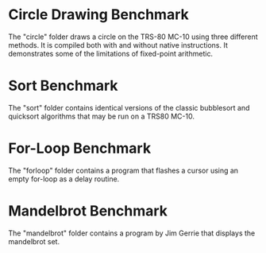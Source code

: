 # Circle Drawing Benchmark

The "circle" folder draws a circle on the TRS-80 MC-10 using three different methods.  It is compiled both with and without native instructions.  It demonstrates some of the limitations of fixed-point arithmetic.

# Sort Benchmark

The "sort" folder contains identical versions of the classic bubblesort and quicksort algorithms that may be run on a TRS80 MC-10.

# For-Loop Benchmark

The "forloop" folder contains a program that flashes a cursor using an empty for-loop as a delay routine.

# Mandelbrot Benchmark

The "mandelbrot" folder contains a program by Jim Gerrie that displays the mandelbrot set.
